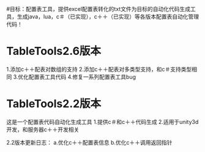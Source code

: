 #目标：配置表工具，提供excel配置表转化的txt文件为目标的自动化代码生成工具，生成java，lua，c＃（已实现），c＋＋（已实现）等各版本配置表自动化管理代码！

# TableTools2.6版本
1.添加c＋＋配表对数组的支持
2.添加c＋＋配表对多类型支持，和c＃支持类型相同
3.优化配置表工具代码
4.修复一系列配置表工具bug

# TableTools2.2版本
这是一个配置表代码自动化生成工具
1.提供c＃和c＋＋代码生成
2.适用于unity3d开发，和服务器c＋＋开发相关

2.2版本更新日志：
  a.优化c＋＋配置表信息
  b.优化c＋＋调用返回指针


